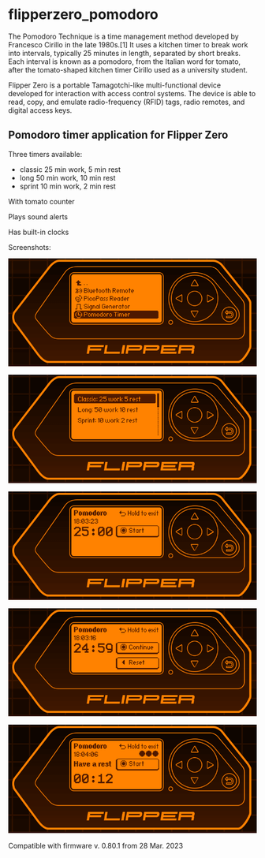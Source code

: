 # flipperzero_pomodoro

The Pomodoro Technique is a time management method developed by Francesco Cirillo in the late 1980s.[1] It uses a kitchen timer to break work into intervals, typically 25 minutes in length, separated by short breaks. Each interval is known as a pomodoro, from the Italian word for tomato, after the tomato-shaped kitchen timer Cirillo used as a university student.

Flipper Zero is a portable Tamagotchi-like multi-functional device developed for interaction with access control systems. The device is able to read, copy, and emulate radio-frequency (RFID) tags, radio remotes, and digital access keys.

## Pomodoro timer application for Flipper Zero

Three timers available:

- classic 25 min work, 5 min rest
- long 50 min work, 10 min rest
- sprint 10 min work, 2 min rest

With tomato counter

Plays sound alerts

Has built-in clocks

Screenshots:

![](./misc/1.png)

![](./misc/2.png)

![](./misc/3.png)

![](./misc/4.png)

![](./misc/5.png)


Compatible with firmware v. 0.80.1 from 28 Mar. 2023
